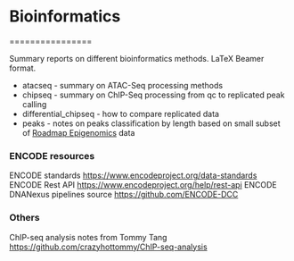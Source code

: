 # Bioinformatics
================

Summary reports on different bioinformatics methods.
LaTeX Beamer format.

* atacseq - summary on ATAC-Seq processing methods
* chipseq - summary on ChIP-Seq processing from qc to replicated peak calling
* differential_chipseq - how to compare replicated data
* peaks - notes on peaks classification by length based on small subset of [Roadmap Epigenomics](http://www.roadmapepigenomics.org/) data 

### ENCODE resources
ENCODE standards <https://www.encodeproject.org/data-standards>
ENCODE Rest API <https://www.encodeproject.org/help/rest-api>
ENCODE DNANexus pipelines source <https://github.com/ENCODE-DCC>

### Others
ChIP-seq analysis notes from Tommy Tang <https://github.com/crazyhottommy/ChIP-seq-analysis>
